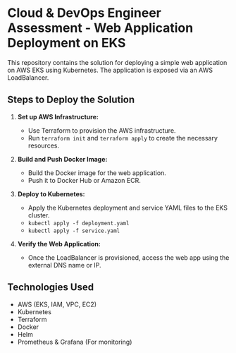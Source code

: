 # Cloud & DevOps Engineer Assessment - Web Application Deployment on EKS

This repository contains the solution for deploying a simple web application on AWS EKS using Kubernetes. The application is exposed via an AWS LoadBalancer.

## Steps to Deploy the Solution

1. **Set up AWS Infrastructure:**
   - Use Terraform to provision the AWS infrastructure.
   - Run `terraform init` and `terraform apply` to create the necessary resources.

2. **Build and Push Docker Image:**
   - Build the Docker image for the web application.
   - Push it to Docker Hub or Amazon ECR.

3. **Deploy to Kubernetes:**
   - Apply the Kubernetes deployment and service YAML files to the EKS cluster.
   - `kubectl apply -f deployment.yaml`
   - `kubectl apply -f service.yaml`

4. **Verify the Web Application:**
   - Once the LoadBalancer is provisioned, access the web app using the external DNS name or IP.

## Technologies Used

- AWS (EKS, IAM, VPC, EC2)
- Kubernetes
- Terraform
- Docker
- Helm
- Prometheus & Grafana (For monitoring)


